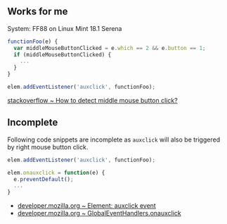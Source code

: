## Works for me

System: FF88 on Linux Mint 18.1 Serena

```javascript
functionFoo(e) {
  var middleMouseButtonClicked = e.which == 2 && e.button == 1;
  if (middleMouseButtonClicked) {
    ...
  }
}

elem.addEventListener('auxclick', functionFoo);
```

[stackoverflow ~ How to detect middle mouse button click?](https://stackoverflow.com/a/21224428)

## Incomplete

 Following code snippets are incomplete as `auxclick` will also be triggered by right mouse button click.

```javascript
elem.addEventListener('auxclick', functionFoo);
```

```javascript
elem.onauxclick = function(e) {
  e.preventDefault();
  ...
}
```
- [developer.mozilla.org ~ Element: auxclick event](https://developer.mozilla.org/en-US/docs/Web/API/Element/auxclick_event)
- [developer.mozilla.org ~ GlobalEventHandlers.onauxclick](https://developer.mozilla.org/en-US/docs/Web/API/GlobalEventHandlers/onauxclick)
